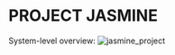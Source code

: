 # PROJECT JASMINE

System-level overview:
![jasmine_project](https://user-images.githubusercontent.com/79329082/108656912-0158b400-74c2-11eb-8baf-43078a239cf8.png)
